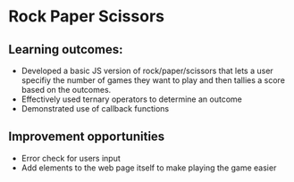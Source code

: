 # Rock Paper Scissors

## Learning outcomes:

* Developed a basic JS version of rock/paper/scissors that lets a user specifiy the number of games they want to play and then tallies a score based on the outcomes.
* Effectively used ternary operators to determine an outcome 
* Demonstrated use of callback functions

## Improvement opportunities

* Error check for users input
* Add elements to the web page itself to make playing the game easier

